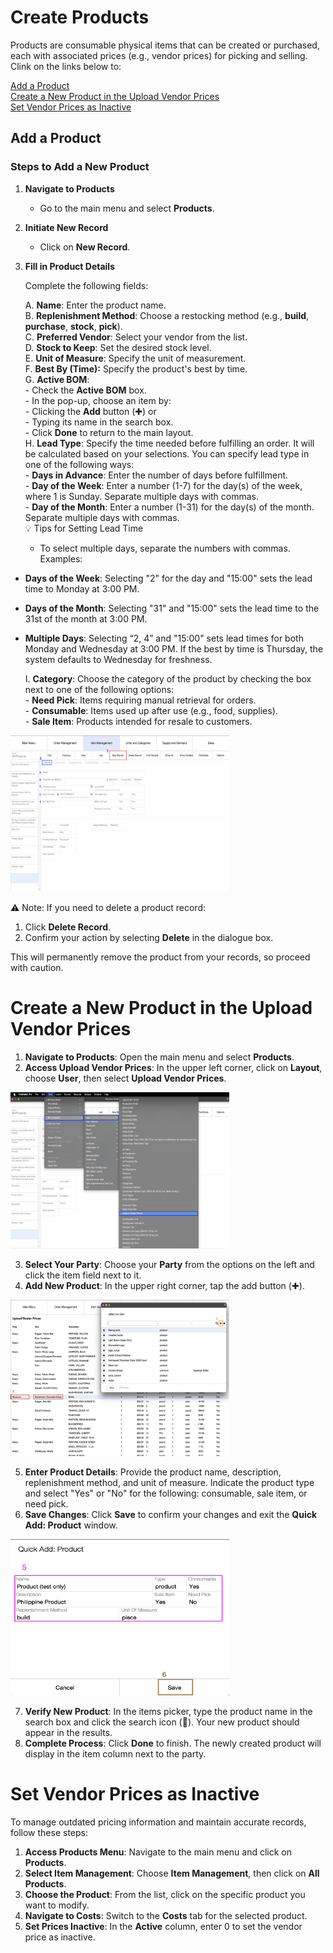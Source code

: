 # Create Products

Products are consumable physical items that can be created or purchased, each with associated prices (e.g., vendor prices) for picking and selling. Clink on the links below to: 

[Add a Product](add-a-product) <br>
[Create a New Product in the Upload Vendor Prices](create-a-new-product-in-the-upload-vendor-services) <br>
[Set Vendor Prices as Inactive](set-vendor-prices-as-inactive) <br>
## Add a Product

### Steps to Add a New Product

1. **Navigate to Products**
    
    - Go to the main menu and select **Products**.
2. **Initiate New Record**
    
    - Click on **New Record**.
3. **Fill in Product Details**
    
    Complete the following fields:

    A.  **Name**: Enter the product name. <br>
    B. **Replenishment Method**: Choose a restocking method (e.g., **build**, **purchase**, **stock**, **pick**). <br>
    C.  **Preferred Vendor**: Select your vendor from the list. <br>
    D. **Stock to Keep**: Set the desired stock level. <br>
    E. **Unit of Measure**: Specify the unit of measurement. <br>
    F. **Best By (Time):** Specify the product's best by time. <br>
    G. **Active BOM**: <br>
        - Check the **Active BOM** box. <br>
        - In the pop-up, choose an item by: <br> 
            - Clicking the **Add** button (✚) or <br>
            - Typing its name in the search box. <br>
        - Click **Done** to return to the main layout. <br>
    H. **Lead Type**: Specify the time needed before fulfilling an order. It will be calculated based on your selections. You can specify lead type in one of the following ways: <br> 
        - **Days in Advance**: Enter the number of days before fulfillment. <br>
        - **Day of the Week**: Enter a number (1-7) for the day(s) of the week, where 1 is Sunday. Separate multiple days with commas. <br>
        - **Day of the Month**: Enter a number (1-31) for the day(s) of the month. Separate multiple days with commas. <br>
	💡 Tips for Setting Lead Time <br>
	- To select multiple days, separate the numbers with commas. <br>
	Examples: 
- **Days of the Week**: Selecting "2" for the day and "15:00" sets the lead time to Monday at 3:00 PM. <br>
- **Days of the Month**: Selecting "31" and "15:00" sets the lead time to the 31st of the month at 3:00 PM. <br>
- **Multiple Days**: Selecting “2, 4” and "15:00" sets lead times for both Monday and Wednesday at 3:00 PM. If the best by time is Thursday, the system defaults to Wednesday for freshness. <br>

	I. **Category**: Choose the category of the product by checking the box next to one of the following options: <br>
		- **Need Pick**: Items requiring manual retrieval for orders. <br>
		- **Consumable**: Items used up after use (e.g., food, supplies). <br>
		- **Sale Item**: Products intended for resale to customers. <br>

<img src="https://github.com/Fx-Professional-Services/HorizonDocs/blob/staging/Horizon%20User%20Guide/00%20Assets/56_create_products.png" width="350" height="250">

⚠️ Note: If you need to delete a product record: <br>

1. Click **Delete Record**. <br>
2. Confirm your action by selecting **Delete** in the dialogue box. <br>

This will permanently remove the product from your records, so proceed with caution.
# Create a New Product in the Upload Vendor Prices

1. **Navigate to Products**: Open the main menu and select **Products**.
2. **Access Upload Vendor Prices**: In the upper left corner, click on **Layout**, choose **User**, then select **Upload Vendor Prices**.

<img src="https://github.com/Fx-Professional-Services/HorizonDocs/blob/staging/Horizon%20User%20Guide/00%20Assets/57_upload_vendor_prices.png" width="350" height="250">

3. **Select Your Party**: Choose your **Party** from the options on the left and click the item field next to it.
4. **Add New Product**: In the upper right corner, tap the add button (✚).

<img src="https://github.com/Fx-Professional-Services/HorizonDocs/blob/staging/Horizon%20User%20Guide/00%20Assets/58_add_product_upload_vendor_prices.png" width="350" height="250">

5. **Enter Product Details**: Provide the product name, description, replenishment method, and unit of measure. Indicate the product type and select "Yes" or "No" for the following: consumable, sale item, or need pick.
6. **Save Changes**: Click **Save** to confirm your changes and exit the **Quick Add: Product** window.

<img src="https://github.com/Fx-Professional-Services/HorizonDocs/blob/staging/Horizon%20User%20Guide/00%20Assets/59_quick_add_products.png" width="350" height="250">

7. **Verify New Product**: In the items picker, type the product name in the search box and click the search icon (🔎). Your new product should appear in the results.
8. **Complete Process**: Click **Done** to finish. The newly created product will display in the item column next to the party.

# Set Vendor Prices as Inactive

To manage outdated pricing information and maintain accurate records, follow these steps:

1. **Access Products Menu**: Navigate to the main menu and click on **Products**.
2. **Select Item Management**: Choose **Item Management**, then click on **All Products**.
3. **Choose the Product**: From the list, click on the specific product you want to modify.
4. **Navigate to Costs**: Switch to the **Costs** tab for the selected product.
5. **Set Prices Inactive**: In the **Active** column, enter 0 to set the vendor price as inactive.


